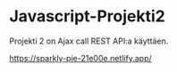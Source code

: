 # Javascript-Projekti2

Projekti 2 on Ajax call REST API:a käyttäen. 

https://sparkly-pie-21e00e.netlify.app/
